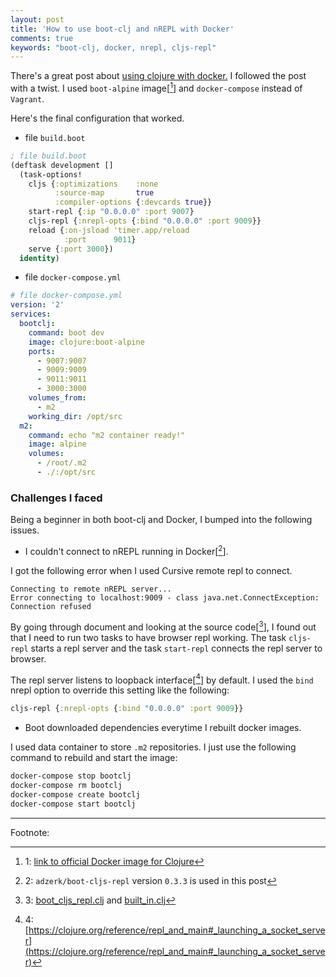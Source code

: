 ```yaml
---
layout: post
title: 'How to use boot-clj and nREPL with Docker'
comments: true
keywords: "boot-clj, docker, nrepl, cljs-repl"
---
```


There's a great post about [using clojure with docker.](http://blog.dominic.io/vagrant-docker-and-clojure/) I followed the post with a twist. I used `boot-alpine` image[[^1]] and `docker-compose` instead of `Vagrant`.

Here's the final configuration that worked.

- file `build.boot`
```clojure
; file build.boot
(deftask development []
  (task-options!
    cljs {:optimizations    :none
          :source-map       true
          :compiler-options {:devcards true}}
    start-repl {:ip "0.0.0.0" :port 9007}
    cljs-repl {:nrepl-opts {:bind "0.0.0.0" :port 9009}}
    reload {:on-jsload 'timer.app/reload
            :port      9011}
    serve {:port 3000})
  identity)
```
- file `docker-compose.yml`
```yaml
# file docker-compose.yml
version: '2'
services:
  bootclj:
    command: boot dev
    image: clojure:boot-alpine
    ports:
      - 9007:9007
      - 9009:9009
      - 9011:9011
      - 3000:3000
    volumes_from:
      - m2
    working_dir: /opt/src
  m2:
    command: echo "m2 container ready!"
    image: alpine
    volumes:
      - /root/.m2
      - ./:/opt/src
```

### Challenges I faced

Being a beginner in both boot-clj and Docker, I bumped into the following issues.

- I couldn't connect to nREPL running in Docker[[^2]].

I got the following error when I used Cursive remote repl to connect.
```
Connecting to remote nREPL server...
Error connecting to localhost:9009 - class java.net.ConnectException: Connection refused
```
By going through document and looking at the source code[[^3]], I found out that I need to run two tasks to have browser repl working. The task `cljs-repl` starts a repl server and the task `start-repl` connects the repl server to browser. 

The repl server listens to loopback interface[[^4]] by default. I used the `bind` nrepl option to override this setting like the following:
```clojure
cljs-repl {:nrepl-opts {:bind "0.0.0.0" :port 9009}}
```

- Boot downloaded dependencies everytime I rebuilt docker images.

I used data container to store `.m2` repositories. I just use the following command to rebuild and start the image:
```bash
docker-compose stop bootclj 
docker-compose rm bootclj
docker-compose create bootclj
docker-compose start bootclj
```

---
Footnote:

[^1]: 1: [link to official Docker image for Clojure](https://hub.docker.com/_/clojure/)
[^2]: 2: `adzerk/boot-cljs-repl` version `0.3.3` is used in this post
[^3]: 3: [boot_cljs_repl.clj](https://github.com/adzerk-oss/boot-cljs-repl/blob/master/src/adzerk/boot_cljs_repl.clj#L204) and [built_in.clj](https://github.com/boot-clj/boot/blob/2.6.0/boot/core/src/boot/task/built_in.clj#L371)
[^4]: 4: [https://clojure.org/reference/repl_and_main#_launching_a_socket_server](https://clojure.org/reference/repl_and_main#_launching_a_socket_server)
